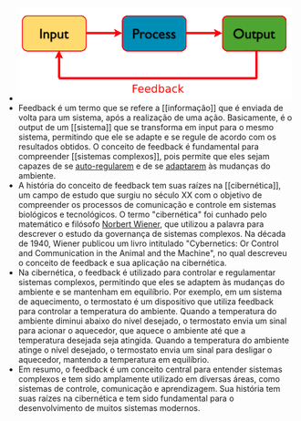 ---
---

- ![feedback (1).png](../assets/feedback_(1)_1671893536721_0.png)
- Feedback é um termo que se refere a [[informação]] que é enviada de volta para um sistema, após a realização de uma ação. Basicamente, é o output de um [[sistema]] que se transforma em input para o mesmo sistema, permitindo que ele se adapte e se regule de acordo com os resultados obtidos. O conceito de feedback é fundamental para compreender [[sistemas complexos]], pois permite que eles sejam capazes de se [auto-regularem]([[auto-organização]]) e de se [adaptarem]([[adaptação]]) às mudanças do ambiente.
- A história do conceito de feedback tem suas raízes na [[cibernética]], um campo de estudo que surgiu no século XX com o objetivo de compreender os processos de comunicação e controle em sistemas biológicos e tecnológicos. O termo "cibernética" foi cunhado pelo matemático e filósofo [Norbert Wiener](https://pt.wikipedia.org/wiki/Norbert_Wiener), que utilizou a palavra para descrever o estudo da governança de sistemas complexos. Na década de 1940, Wiener publicou um livro intitulado "Cybernetics: Or Control and Communication in the Animal and the Machine", no qual descreveu o conceito de feedback e sua aplicação na cibernética.
- Na cibernética, o feedback é utilizado para controlar e regulamentar sistemas complexos, permitindo que eles se adaptem às mudanças do ambiente e se mantenham em equilíbrio. Por exemplo, em um sistema de aquecimento, o termostato é um dispositivo que utiliza feedback para controlar a temperatura do ambiente. Quando a temperatura do ambiente diminui abaixo do nível desejado, o termostato envia um sinal para acionar o aquecedor, que aquece o ambiente até que a temperatura desejada seja atingida. Quando a temperatura do ambiente atinge o nível desejado, o termostato envia um sinal para desligar o aquecedor, mantendo a temperatura em equilíbrio.
- Em resumo, o feedback é um conceito central para entender sistemas complexos e tem sido amplamente utilizado em diversas áreas, como sistemas de controle, comunicação e aprendizagem. Sua história tem suas raízes na cibernética e tem sido fundamental para o desenvolvimento de muitos sistemas modernos.